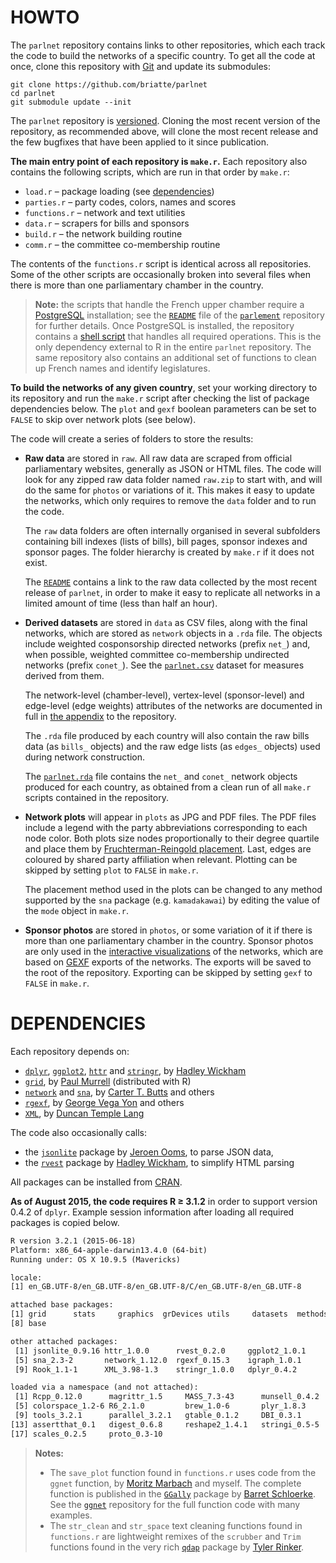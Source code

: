 # HOWTO

The `parlnet` repository contains links to other repositories, which each track the code to build the networks of a specific country. To get all the code at once, clone this repository with [Git](https://git-scm.com/download/) and update its submodules:

```git
git clone https://github.com/briatte/parlnet
cd parlnet
git submodule update --init
```

The `parlnet` repository is [versioned](https://github.com/briatte/parlnet/releases). Cloning the most recent version of the repository, as recommended above, will clone the most recent release and the few bugfixes that have been applied to it since publication.

__The main entry point of each repository is `make.r`.__ Each repository also contains the following scripts, which are run in that order by `make.r`:

- `load.r` – package loading (see [dependencies](#dependencies))
- `parties.r` – party codes, colors, names and scores
- `functions.r` – network and text utilities
- `data.r` – scrapers for bills and sponsors
- `build.r` – the network building routine
- `comm.r` – the committee co-membership routine

The contents of the `functions.r` script is identical across all repositories. Some of the other scripts are occasionally broken into several files when there is more than one parliamentary chamber in the country.

> __Note:__ the scripts that handle the French upper chamber require a [PostgreSQL](https://www.postgresql.org/) installation; see the [`README`](https://github.com/briatte/parlement/blob/master/README.md) file of the [`parlement`](https://github.com/briatte/parlement) repository for further details. Once PostgreSQL is installed, the repository contains a [shell script](https://github.com/briatte/parlement/blob/master/psql.sh) that handles all required operations. This is the only dependency external to R in the entire `parlnet` repository. The same repository also contains an additional set of functions to clean up French names and identify legislatures.

__To build the networks of any given country__, set your working directory to its repository and run the `make.r` script after checking the list of package dependencies below. The `plot` and `gexf` boolean parameters can be set to `FALSE` to skip over network plots (see below).

The code will create a series of folders to store the results:

- __Raw data__ are stored in `raw`. All raw data are scraped from official parliamentary websites, generally as JSON or HTML files. The code will look for any zipped raw data folder named `raw.zip` to start with, and will do the same for `photos` or variations of it. This makes it easy to update the networks, which only requires to remove the `data` folder and to run the code.
	
	The `raw` data folders are often internally organised in several subfolders containing bill indexes (lists of bills), bill pages, sponsor indexes and sponsor pages. The folder hierarchy is created by `make.r` if it does not exist.
	
	The [`README`](https://github.com/briatte/parlnet/blob/master/README.md) contains a link to the raw data collected by the most recent release of `parlnet`, in order to make it easy to replicate all networks in a limited amount of time (less than half an hour).

- __Derived datasets__ are stored in `data` as CSV files, along with the final networks, which are stored as `network` objects in a `.rda` file. The objects include weighted cosponsorship directed networks (prefix `net_`) and, when possible, weighted committee co-membership undirected networks (prefix `conet_`). See the [`parlnet.csv`](https://github.com/briatte/parlnet/blob/master/parlnet.csv) dataset for measures derived from them.

	The network-level (chamber-level), vertex-level (sponsor-level) and edge-level (edge weights) attributes of the networks are documented in full in [the appendix](http://f.briatte.org/research/parlnet-appendix.pdf) to the repository.

	The `.rda` file produced by each country will also contain the raw bills data (as `bills_` objects) and the raw edge lists (as `edges_` objects) used during network construction.
	
	The [`parlnet.rda`](https://github.com/briatte/parlnet/blob/master/parlnet.rda) file contains the `net_` and `conet_` network objects produced for each country, as obtained from a clean run of all `make.r` scripts contained in the repository.

- __Network plots__ will appear in `plots` as JPG and PDF files. The PDF files include a legend with the party abbreviations corresponding to each node color. Both plots size nodes proportionally to their degree quartile and place them by [Fruchterman-Reingold placement](https://en.wikipedia.org/wiki/Force-directed_graph_drawing). Last, edges are coloured by shared party affiliation when relevant. Plotting can be skipped by setting `plot` to `FALSE` in `make.r`.

	The placement method used in the plots can be changed to any method supported by the `sna` package (e.g. `kamadakawai`) by editing the value of the `mode` object in `make.r`.

- __Sponsor photos__ are stored in `photos`, or some variation of it if there is more than one parliamentary chamber in the country. Sponsor photos are only used in the [interactive visualizations](http://f.briatte.org/parlviz) of the networks, which are based on [GEXF](http://gexf.net/format/) exports of the networks. The exports will be saved to the root of the repository. Exporting can be skipped by setting `gexf` to `FALSE` in `make.r`.

# DEPENDENCIES

Each repository depends on:

- [`dplyr`](https://github.com/hadley/dplyr), [`ggplot2`](https://github.com/hadley/ggplot2), [`httr`](https://github.com/hadley/httr) and [`stringr`](https://github.com/hadley/stringr), by [Hadley Wickham](https://github.com/hadley)
- [`grid`](https://www.stat.auckland.ac.nz/~paul/grid/grid.html), by [Paul Murrell](https://www.stat.auckland.ac.nz/~paul/) (distributed with R)
- [`network`](http://cran.r-project.org/web/packages/network/) and [`sna`](http://cran.r-project.org/web/packages/sna/), by [Carter T. Butts](http://erzuli.ss.uci.edu/~buttsc/) and others
- [`rgexf`](http://bitbucket.org/gvegayon/rgexf), by [George Vega Yon](http://bitbucket.org/gvegayon/) and others
- [`XML`](http://cran.r-project.org/web/packages/XML/), by [Duncan Temple Lang](http://www.stat.ucdavis.edu/~duncan/)

The code also occasionally calls:

- the [`jsonlite`](https://github.com/jeroenooms/jsonlite) package by [Jeroen Ooms](https://github.com/jeroenooms), to parse JSON data,
- the [`rvest`](https://github.com/hadley/rvest) package by [Hadley Wickham](https://github.com/hadley), to simplify HTML parsing

All packages can be installed from [CRAN](https://cran.r-project.org/).

__As of August 2015, the code requires R ≥ 3.1.2__ in order to support version 0.4.2 of `dplyr`. Example session information after loading all required packages is copied below.

```txt
R version 3.2.1 (2015-06-18)
Platform: x86_64-apple-darwin13.4.0 (64-bit)
Running under: OS X 10.9.5 (Mavericks)

locale:
[1] en_GB.UTF-8/en_GB.UTF-8/en_GB.UTF-8/C/en_GB.UTF-8/en_GB.UTF-8

attached base packages:
[1] grid      stats     graphics  grDevices utils     datasets  methods  
[8] base     

other attached packages:
 [1] jsonlite_0.9.16 httr_1.0.0      rvest_0.2.0     ggplot2_1.0.1  
 [5] sna_2.3-2       network_1.12.0  rgexf_0.15.3    igraph_1.0.1   
 [9] Rook_1.1-1      XML_3.98-1.3    stringr_1.0.0   dplyr_0.4.2    

loaded via a namespace (and not attached):
 [1] Rcpp_0.12.0      magrittr_1.5     MASS_7.3-43      munsell_0.4.2   
 [5] colorspace_1.2-6 R6_2.1.0         brew_1.0-6       plyr_1.8.3      
 [9] tools_3.2.1      parallel_3.2.1   gtable_0.1.2     DBI_0.3.1       
[13] assertthat_0.1   digest_0.6.8     reshape2_1.4.1   stringi_0.5-5   
[17] scales_0.2.5     proto_0.3-10
```

> __Notes:__
> 
> * The `save_plot` function found in `functions.r` uses code from the `ggnet` function, by [Moritz Marbach](https://github.com/sumtxt) and myself. The complete function is published in the [`GGally`](https://github.com/ggobi/ggally) package by [Barret Schloerke](https://github.com/schloerke). See the [`ggnet`](https://github.com/briatte/ggnet) repository for the full function code with many examples.
> * The `str_clean` and `str_space` text cleaning functions found in `functions.r` are lightweight remixes of the `scrubber` and `Trim` functions found in the very rich [`qdap`](https://github.com/trinker/qdap/) package by [Tyler Rinker](https://github.com/trinker/).
